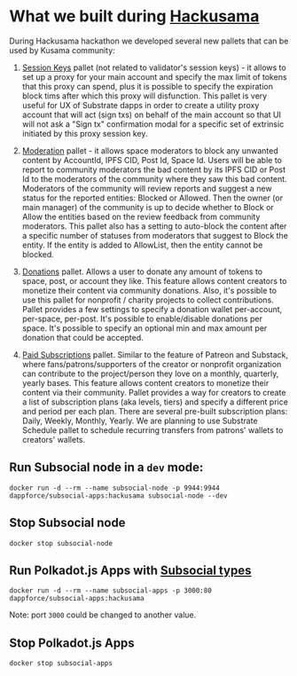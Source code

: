 # What we built during [Hackusama](https://hackusama.devpost.com/)

During Hackusama hackathon we developed several new pallets that can be used by Kusama community:

1. [Session Keys](./pallets/session-keys) pallet (not related to validator's session keys) - it allows to set up a proxy for your main account and specify the max limit of tokens that this proxy can spend, plus it is possible to specify the expiration block tims after which this proxy will disfunction. This pallet is very useful for UX of Substrate dapps in order to create a utility proxy account that will act (sign txs) on behalf of the main account so that UI will not ask a "Sign tx" confirmation modal for a specific set of extrinsic initiated by this proxy session key.

2. [Moderation](./pallets/moderation) pallet - it allows space moderators to block any unwanted content by AccountId, IPFS CID, Post Id, Space Id. Users will be able to report to community moderators the bad content by its IPFS CID or Post Id to the moderators of the community where they saw this bad content. Moderators of the community will review reports and suggest a new status for the reported entities: Blocked or Allowed. Then the owner (or main manager) of the community is up to decide whether to Block or Allow the entities based on the review feedback from community moderators. This pallet also has a setting to auto-block the content after a specific number of statuses from moderators that suggest to Block the entity. If the entity is added to AllowList, then the entity cannot be blocked.

3. [Donations](./pallets/donations) pallet. Allows a user to donate any amount of tokens to space, post, or account they like. This feature allows content creators to monetize their content via community donations. Also, it's possible to use this pallet for nonprofit / charity projects to collect contributions. Pallet provides a few settings to specify a donation wallet per-account, per-space, per-post. It's possible to enable/disable donations per space. It's possible to specify an optional min and max amount per donation that could be accepted.

4. [Paid Subscriptions](./pallets/subscriptions) pallet. Similar to the feature of Patreon and Substack, where fans/patrons/supporters of the creator or nonprofit organization can contribute to the project/person they love on a monthly, quarterly, yearly bases. This feature allows content creators to monetize their content via their community. Pallet provides a way for creators to create a list of subscription plans (aka levels, tiers) and specify a different price and period per each plan. There are several pre-built subscription plans: Daily, Weekly, Monthly, Yearly. We are planning to use Substrate Schedule pallet to schedule recurring transfers from patrons' wallets to creators' wallets.

## Run Subsocial node in a `dev` mode:

```
docker run -d --rm --name subsocial-node -p 9944:9944 dappforce/subsocial-apps:hackusama subsocial-node --dev
```

## Stop Subsocial node

```
docker stop subsocial-node
```

## Run Polkadot.js Apps with [Subsocial types](./types.json)

```
docker run -d --rm --name subsocial-apps -p 3000:80 dappforce/subsocial-apps:hackusama
```

Note: port `3000` could be changed to another value.

## Stop Polkadot.js Apps

```
docker stop subsocial-apps
```
